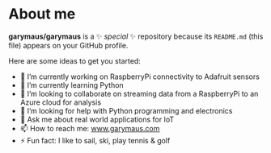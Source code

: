 # About me


**garymaus/garymaus** is a ✨ _special_ ✨ repository because its `README.md` (this file) appears on your GitHub profile.

Here are some ideas to get you started:

- 🔭 I’m currently working on RaspberryPi connectivity to Adafruit sensors
- 🌱 I’m currently learning Python
- 👯 I’m looking to collaborate on streaming data from a RaspberryPi to an Azure cloud for analysis
- 🤔 I’m looking for help with Python programming and electronics
- 💬 Ask me about real world applications for IoT
- 📫 How to reach me: www.garymaus.com
- ⚡ Fun fact: I like to sail, ski, play tennis & golf


